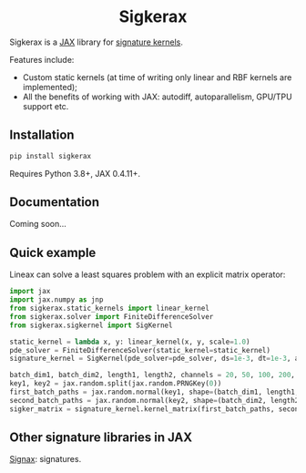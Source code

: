 <h1 align='center'>Sigkerax</h1>

Sigkerax is a [JAX](https://github.com/google/jax) library for [signature kernels](https://arxiv.org/pdf/2006.14794.pdf). 

Features include:
- Custom static kernels (at time of writing only linear and RBF kernels are implemented);
- All the benefits of working with JAX: autodiff, autoparallelism, GPU/TPU support etc.

## Installation

```bash
pip install sigkerax
```

Requires Python 3.8+, JAX 0.4.11+.

## Documentation

Coming soon...

## Quick example

Lineax can solve a least squares problem with an explicit matrix operator:

```python
import jax
import jax.numpy as jnp
from sigkerax.static_kernels import linear_kernel
from sigkerax.solver import FiniteDifferenceSolver
from sigkerax.sigkernel import SigKernel

static_kernel = lambda x, y: linear_kernel(x, y, scale=1.0)
pde_solver = FiniteDifferenceSolver(static_kernel=static_kernel)
signature_kernel = SigKernel(pde_solver=pde_solver, ds=1e-3, dt=1e-3, add_time=False)

batch_dim1, batch_dim2, length1, length2, channels = 20, 50, 100, 200, 10
key1, key2 = jax.random.split(jax.random.PRNGKey(0))
first_batch_paths = jax.random.normal(key1, shape=(batch_dim1, length1, channels)).cumsum(axis=1)
second_batch_paths = jax.random.normal(key2, shape=(batch_dim2, length2, channels)).cumsum(axis=1)
sigker_matrix = signature_kernel.kernel_matrix(first_batch_paths, second_batch_paths)
```

## Other signature libraries in JAX

[Signax](https://github.com/Anh-Tong/signax): signatures.
